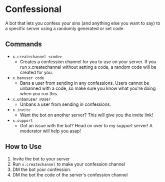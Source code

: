 # Confessional

A bot that lets you confess your sins (and anything else you want to say) to a specific server using a randomly generated or set code.

## Commands

* `x.createchannel <code>`
    * Creates a confession channel for you to use on your server. If you run x.createchannel without setting a code, a random code will be created for you.
* `x.banuser code`
    * Bans a user from sending in any confessions. Users cannot be unbanned with a code, so make sure you know what you're doing when you run this.
* `x.unbanuser @User`
    * Unbans a user from sending in confessions.
* `x.invite`
    * Want the bot on another server? This will give you the invite link!
* `x.support`
    * Got an issue with the bot? Head on over to my support server! A moderator will help you asap!

## How to Use
1. Invite the bot to your server
2. Run `x.createchannel` to make your confession channel
3. DM the bot your confession.
4. DM the bot the code of the server's confession channel
